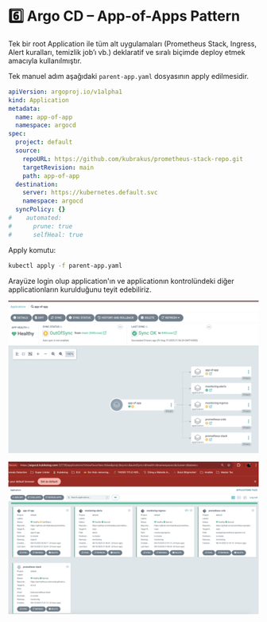 # 6️⃣ Argo CD – App-of-Apps Pattern

Tek bir root Application ile tüm alt uygulamaları (Prometheus Stack, Ingress, Alert kuralları, temizlik job’ı vb.) deklaratif ve sıralı biçimde deploy etmek amacıyla kullanılmıştır.

Tek manuel adım aşağıdaki `parent-app.yaml` dosyasının apply edilmesidir.

```yaml
apiVersion: argoproj.io/v1alpha1
kind: Application
metadata:
  name: app-of-app
  namespace: argocd
spec:
  project: default
  source:
    repoURL: https://github.com/kubrakus/prometheus-stack-repo.git
    targetRevision: main
    path: app-of-app
  destination:
    server: https://kubernetes.default.svc
    namespace: argocd
  syncPolicy: {}
#    automated:
#      prune: true
#      selfHeal: true
```

Apply komutu:

```bash
kubectl apply -f parent-app.yaml
```

Arayüze login olup application'ın ve applicationın kontrolündeki diğer applicationların kurulduğunu teyit edebiliriz.

![app-of-app](.././img/image-9.png)

![argocd-apps](.././img/image-8.png)